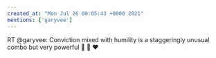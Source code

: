 ```yaml
---
created_at: "Mon Jul 26 00:05:43 +0000 2021"
mentions: ['garyvee']
---
```


RT @garyvee: Conviction mixed with humility is a staggeringly unusual combo but very powerful 🧪 🧪 ❤️
